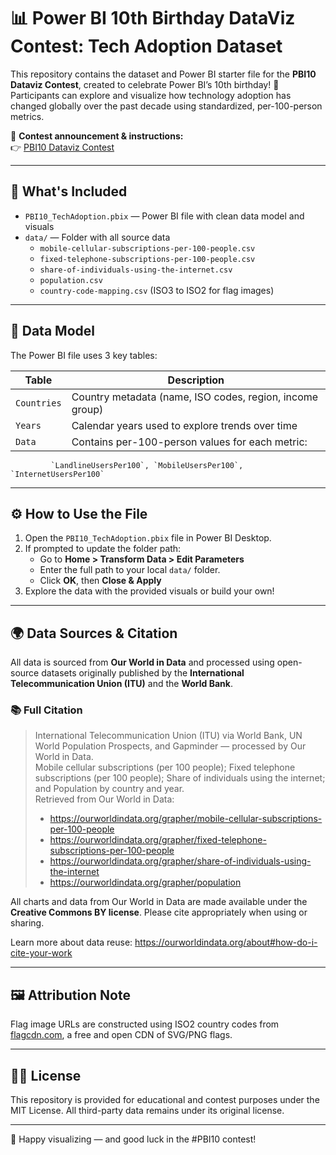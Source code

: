 # 📊 Power BI 10th Birthday DataViz Contest: Tech Adoption Dataset

This repository contains the dataset and Power BI starter file for the **PBI10 Dataviz Contest**, created to celebrate Power BI’s 10th birthday! 🥳  
Participants can explore and visualize how technology adoption has changed globally over the past decade using standardized, per-100-person metrics.

🔗 **Contest announcement & instructions:**  
👉 [PBI10 Dataviz Contest](https://community.fabric.microsoft.com/t5/Power-BI-Community-Blog/Coming-soon-PBI10-Dataviz-Contest/ba-p/4738013)

---

## 📁 What's Included

- `PBI10_TechAdoption.pbix` — Power BI file with clean data model and visuals
- `data/` — Folder with all source data
  - `mobile-cellular-subscriptions-per-100-people.csv`
  - `fixed-telephone-subscriptions-per-100-people.csv`
  - `share-of-individuals-using-the-internet.csv`
  - `population.csv`
  - `country-code-mapping.csv` (ISO3 to ISO2 for flag images)

---

## 🧠 Data Model

The Power BI file uses 3 key tables:

| Table      | Description                                      |
|------------|--------------------------------------------------|
| `Countries`| Country metadata (name, ISO codes, region, income group) |
| `Years`    | Calendar years used to explore trends over time |
| `Data`     | Contains per-100-person values for each metric:  
             `LandlineUsersPer100`, `MobileUsersPer100`, `InternetUsersPer100`

---

## ⚙️ How to Use the File

1. Open the `PBI10_TechAdoption.pbix` file in Power BI Desktop.
2. If prompted to update the folder path:
   - Go to **Home > Transform Data > Edit Parameters**
   - Enter the full path to your local `data/` folder.
   - Click **OK**, then **Close & Apply**
3. Explore the data with the provided visuals or build your own!

---

## 🌍 Data Sources & Citation

All data is sourced from **Our World in Data** and processed using open-source datasets originally published by the **International Telecommunication Union (ITU)** and the **World Bank**.

### 📚 Full Citation

> International Telecommunication Union (ITU) via World Bank, UN World Population Prospects, and Gapminder — processed by Our World in Data.  
> Mobile cellular subscriptions (per 100 people); Fixed telephone subscriptions (per 100 people); Share of individuals using the internet; and Population by country and year.  
> Retrieved from Our World in Data:  
> - https://ourworldindata.org/grapher/mobile-cellular-subscriptions-per-100-people  
> - https://ourworldindata.org/grapher/fixed-telephone-subscriptions-per-100-people  
> - https://ourworldindata.org/grapher/share-of-individuals-using-the-internet  
> - https://ourworldindata.org/grapher/population

All charts and data from Our World in Data are made available under the **Creative Commons BY license**. Please cite appropriately when using or sharing.

Learn more about data reuse: https://ourworldindata.org/about#how-do-i-cite-your-work

---

## 🖼️ Attribution Note

Flag image URLs are constructed using ISO2 country codes from [flagcdn.com](https://flagcdn.com), a free and open CDN of SVG/PNG flags.

---

## 🧑‍💻 License

This repository is provided for educational and contest purposes under the MIT License. All third-party data remains under its original license.

---

🎉 Happy visualizing — and good luck in the #PBI10 contest!
